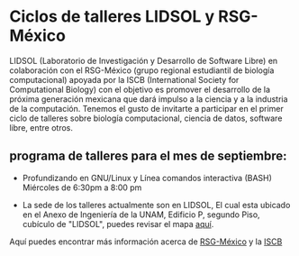 # Ciclos de talleres LIDSOL y RSG-México

LIDSOL (Laboratorio de Investigación y Desarrollo de Software Libre) en colaboración con 
el RSG-México (grupo regional estudiantil de biología computacional) apoyada por la ISCB (International Society for Computational Biology) con el objetivo es promover el desarrollo de la próxima generación mexicana que dará impulso a la ciencia y a la industria de la computación. Tenemos el gusto de invitarte a participar en el primer ciclo de talleres sobre biología computacional, ciencia de datos, software libre, entre otros.  

## programa de talleres para el mes de septiembre:  

* Profundizando en GNU/Linux y Línea comandos interactiva (BASH)  
Miércoles de 6:30pm a 8:00 pm

* La sede de los talleres actualmente son en LIDSOL, El cual esta ubicado en el Anexo de Ingeniería de la UNAM, Edificio P, segundo Piso, cubículo de "LIDSOL", puedes revisar el mapa [aquí](https://www.google.com/maps/place/19%C2%B019%2740.1%22N+99%C2%B010%2756.3%22W/@19.3278,-99.1823,16z/data=!4m5!3m4!1s0x0:0x0!8m2!3d19.3278!4d-99.1823).



Aquí puedes encontrar más información acerca de [RSG-México](http://rsg-mexico.iscbsc.org/) y la [ISCB](http://rsg.iscbsc.org/)
